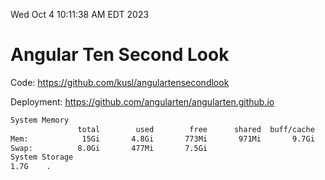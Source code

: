 Wed Oct  4 10:11:38 AM EDT 2023

# Angular Ten Second Look

Code: https://github.com/kusl/angulartensecondlook

Deployment: https://github.com/angularten/angularten.github.io

```bash
System Memory
               total        used        free      shared  buff/cache   available
Mem:            15Gi       4.8Gi       773Mi       971Mi       9.7Gi       9.2Gi
Swap:          8.0Gi       477Mi       7.5Gi
System Storage
1.7G	.
